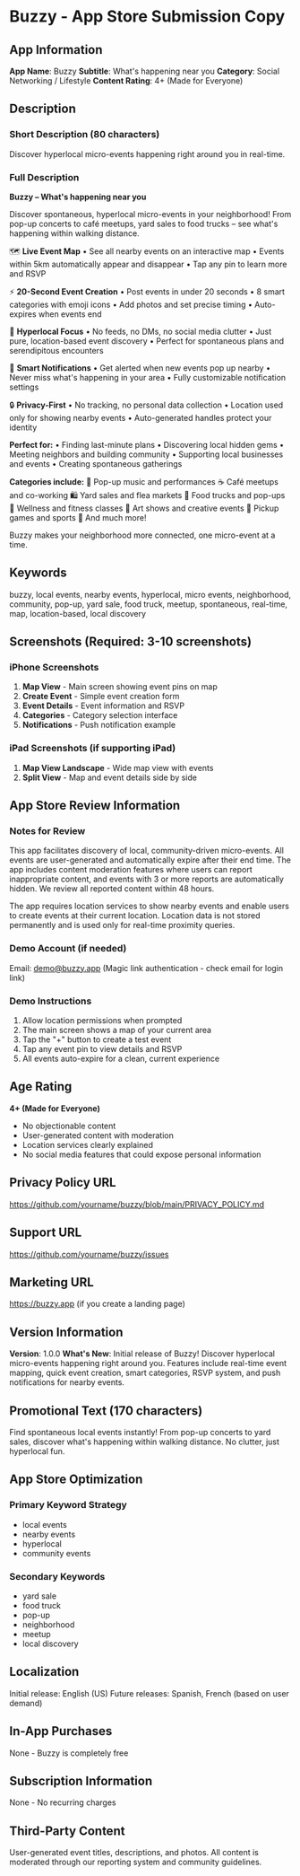 # Buzzy - App Store Submission Copy

## App Information

**App Name**: Buzzy
**Subtitle**: What's happening near you
**Category**: Social Networking / Lifestyle
**Content Rating**: 4+ (Made for Everyone)

## Description

### Short Description (80 characters)
Discover hyperlocal micro-events happening right around you in real-time.

### Full Description

**Buzzy – What's happening near you**

Discover spontaneous, hyperlocal micro-events in your neighborhood! From pop-up concerts to café meetups, yard sales to food trucks – see what's happening within walking distance.

🗺️ **Live Event Map**
• See all nearby events on an interactive map
• Events within 5km automatically appear and disappear
• Tap any pin to learn more and RSVP

⚡ **20-Second Event Creation**
• Post events in under 20 seconds
• 8 smart categories with emoji icons
• Add photos and set precise timing
• Auto-expires when events end

🎯 **Hyperlocal Focus**
• No feeds, no DMs, no social media clutter
• Just pure, location-based event discovery
• Perfect for spontaneous plans and serendipitous encounters

📱 **Smart Notifications**
• Get alerted when new events pop up nearby
• Never miss what's happening in your area
• Fully customizable notification settings

🔒 **Privacy-First**
• No tracking, no personal data collection
• Location used only for showing nearby events
• Auto-generated handles protect your identity

**Perfect for:**
• Finding last-minute plans
• Discovering local hidden gems
• Meeting neighbors and building community
• Supporting local businesses and events
• Creating spontaneous gatherings

**Categories include:**
🎵 Pop-up music and performances
☕ Café meetups and co-working
🛍️ Yard sales and flea markets
🍔 Food trucks and pop-ups
🧘 Wellness and fitness classes
🎨 Art shows and creative events
🏀 Pickup games and sports
📍 And much more!

Buzzy makes your neighborhood more connected, one micro-event at a time.

## Keywords

buzzy, local events, nearby events, hyperlocal, micro events, neighborhood, community, pop-up, yard sale, food truck, meetup, spontaneous, real-time, map, location-based, local discovery

## Screenshots (Required: 3-10 screenshots)

### iPhone Screenshots
1. **Map View** - Main screen showing event pins on map
2. **Create Event** - Simple event creation form
3. **Event Details** - Event information and RSVP
4. **Categories** - Category selection interface
5. **Notifications** - Push notification example

### iPad Screenshots (if supporting iPad)
1. **Map View Landscape** - Wide map view with events
2. **Split View** - Map and event details side by side

## App Store Review Information

### Notes for Review
This app facilitates discovery of local, community-driven micro-events. All events are user-generated and automatically expire after their end time. The app includes content moderation features where users can report inappropriate content, and events with 3 or more reports are automatically hidden. We review all reported content within 48 hours.

The app requires location services to show nearby events and enable users to create events at their current location. Location data is not stored permanently and is used only for real-time proximity queries.

### Demo Account (if needed)
Email: demo@buzzy.app
(Magic link authentication - check email for login link)

### Demo Instructions
1. Allow location permissions when prompted
2. The main screen shows a map of your current area
3. Tap the "+" button to create a test event
4. Tap any event pin to view details and RSVP
5. All events auto-expire for a clean, current experience

## Age Rating

**4+ (Made for Everyone)**
- No objectionable content
- User-generated content with moderation
- Location services clearly explained
- No social media features that could expose personal information

## Privacy Policy URL
https://github.com/yourname/buzzy/blob/main/PRIVACY_POLICY.md

## Support URL
https://github.com/yourname/buzzy/issues

## Marketing URL
https://buzzy.app (if you create a landing page)

## Version Information

**Version**: 1.0.0
**What's New**: 
Initial release of Buzzy! Discover hyperlocal micro-events happening right around you. Features include real-time event mapping, quick event creation, smart categories, RSVP system, and push notifications for nearby events.

## Promotional Text (170 characters)
Find spontaneous local events instantly! From pop-up concerts to yard sales, discover what's happening within walking distance. No clutter, just hyperlocal fun.

## App Store Optimization

### Primary Keyword Strategy
- local events
- nearby events  
- hyperlocal
- community events

### Secondary Keywords
- yard sale
- food truck
- pop-up
- neighborhood
- meetup
- local discovery

## Localization
Initial release: English (US)
Future releases: Spanish, French (based on user demand)

## In-App Purchases
None - Buzzy is completely free

## Subscription Information  
None - No recurring charges

## Third-Party Content
User-generated event titles, descriptions, and photos. All content is moderated through our reporting system and community guidelines.
